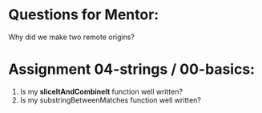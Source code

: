 # Questions for Mentor:
Why did we make two remote origins?



# Assignment 04-strings / 00-basics:
1. Is my **sliceItAndCombineIt** function well written?
2. Is my substringBetweenMatches function well written?